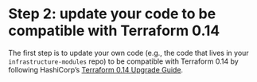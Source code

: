 # Step 2: update your code to be compatible with Terraform 0.14

The first step is to update your own code (e.g., the code that lives in your `infrastructure-modules` repo) to be
compatible with Terraform 0.14 by following HashiCorp’s [Terraform 0.14
Upgrade Guide](https://www.terraform.io/upgrade-guides/0-14.html).



<!-- ##DOCS-SOURCER-START
{"sourcePlugin":"Service Catalog Reference","hash":"14c3b1a3909779b3d04ed63826ffec64"}
##DOCS-SOURCER-END -->
